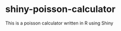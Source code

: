 shiny-poisson-calculator
========================

This is a poisson calculator written in R using Shiny
